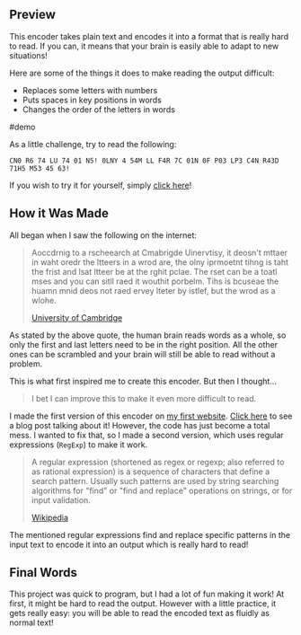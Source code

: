 ## Preview

This encoder takes plain text and encodes it into a format that is really hard to read. If you can, it means that your brain is easily able to adapt to new situations!

Here are some of the things it does to make reading the output difficult:

- Replaces some letters with numbers
- Puts spaces in key positions in words
- Changes the order of the letters in words

#demo

As a little challenge, try to read the following:

```
CN0 R6 74 LU 74 01 N5! 0LNY 4 54M LL F4R 7C 01N 0F P03 LP3 C4N R43D 71H5 M53 45 63!
```

[//]: # 'congratulations! only a small fraction of people can read this message!'

If you wish to try it for yourself, simply [click here](./Encoder.html)!

## How it Was Made

All began when I saw the following on the internet:

> Aoccdrnig to a rscheearch at Cmabrigde Uinervtisy, it deosn't mttaer in waht oredr the ltteers in a wrod are, the olny iprmoetnt tihng is taht the frist and lsat ltteer be at the rghit pclae. The rset can be a toatl mses and you can sitll raed it wouthit porbelm. Tihs is bcuseae the huamn mnid deos not raed ervey lteter by istlef, but the wrod as a wlohe.
>
> [University of Cambridge](https://www.mrc-cbu.cam.ac.uk/people/matt.davis/cmabridge/)

As stated by the above quote, the human brain reads words as a whole, so only the first and last letters need to be in the right position. All the other ones can be scrambled and your brain will still be able to read without a problem.

This is what first inspired me to create this encoder. But then I thought...

> I bet I can improve this to make it even more difficult to read.

I made the first version of this encoder on [my first website](../My-First-Website/client/index.html). [Click here](../My-First-Website/) to see a blog post talking about it! However, the code has just become a total mess. I wanted to fix that, so I made a second version, which uses regular expressions (`RegExp`) to make it work.

> A regular expression (shortened as regex or regexp; also referred to as rational expression) is a sequence of characters that define a search pattern. Usually such patterns are used by string searching algorithms for "find" or "find and replace" operations on strings, or for input validation.
>
> [Wikipedia](https://en.wikipedia.org/wiki/Regular_expression)

The mentioned regular expressions find and replace specific patterns in the input text to encode it into an output which is really hard to read!

## Final Words

This project was quick to program, but I had a lot of fun making it work! At first, it might be hard to read the output. However with a little practice, it gets really easy: you will be able to read the encoded text as fluidly as normal text!
